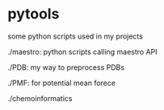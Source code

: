 # pytools
some python scripts used in my projects

./maestro:
    python scripts calling maestro API

./PDB:
    my way to preprocess PDBs

./PMF:
    for potential mean forece

./chemoinformatics

